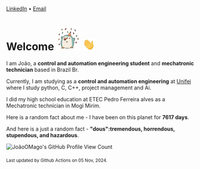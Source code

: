 [LinkedIn](https://www.linkedin.com/in/joão-pedro-gozzoli-b95641301/) &bull;
[Email](joaopedrogozzoli@gmail.com)

# Welcome <img src="happy.gif" height="64px" /> <img src="wave.gif" height="32px" />

I am João, a  **control and automation engineering student** and **mechatronic technician** based in Brazil Br.

Currently, I am studying as a **control and automation engineering** at [Unifei](https://unifei.edu.br) where I study python, C, C++, project management and Ai.

I did my high school education at ETEC Pedro Ferreira alves as a Mechatronic technician in Mogi Mirim.

Here is a random fact about me - I have been on this planet for **7617 days**.

And here is a just a random fact -  **"dous":tremendous, horrendous, stupendous, and hazardous**.

![JoãoOMago's GitHub Profile View Count](https://komarev.com/ghpvc/?username=JoaoOMago)

<sub>Last updated by Github Actions on 05 Nov, 2024.</sub>
